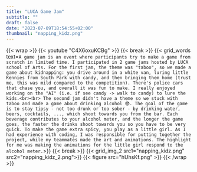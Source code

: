 ```yaml
---
title: "LUCA Game Jam"
subtitle: ""
draft: false
date: "2023-07-09T18:54:55+02:00"
thumbnail: "napping_kidz.png"
---
```

{{< wrap >}}
{{< youtube "C4X6oxuKCBg" >}}
{{< break >}}
{{< grid_words text=`A game jam is an event where participants try to make a game from scratch in limited time. I participated in 2 game jams hosted by LUCA school of Arts. For the first jam, the theme was "taboo", so we made a game about kidnapping: you drive around in a white van, luring little Kennies from South Park with candy, and then bringing them home (trust me, this was mild compared to the competition). There's police cars that chase you, and overall it was fun to make. I really enjoyed working on the "AI" (i.e. if see candy -> walk to candy) to lure the kids.<br><br>
The second jam didn't have a theme so we stuck with taboo and made a game about drinking alcohol 😎. The goal of the game is to stay tipsy - not too drunk or too sober - by drinking water, beers, cocktails, ..., which shoot towards you from the bar. Each beverage contributes to your alcohol meter, and the longer the game goes, the faster the drinks shoot towards you so you have to be very quick. To make the game extra spicy, you play as a little girl. As I had experience with coding, I was responsible for putting together the project, while my teammates made the art and animations. The highlight for me was making the animations for the little girl respond to the alcohol meter.`>}}
{{< break >}}
{{< grid_img_2 src1="napping_kidz.png" src2="napping_kidz_2.png">}}
{{< figure src="hUhsKf.png" >}}
{{< /wrap >}}